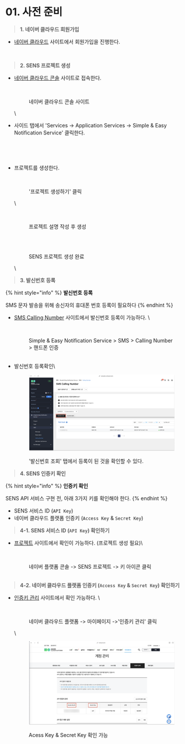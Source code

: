# 01. 사전 준비

> **1. 네이버 클라우드 회원가입**

* [네이버 클라우드](https://www.ncloud.com/) 사이트에서 회원가입을 진행한다.

<figure><img src="../../../../.gitbook/assets/스크린샷 2023-07-21 오전 11.44.56.png" alt=""><figcaption></figcaption></figure>



> **2. SENS 프로젝트 생성**

*   [네이버 클라우드 콘솔](https://console.ncloud.com/dashboard) 사이트로 접속한다.

    <figure><img src="../../../../.gitbook/assets/스크린샷 2023-07-21 오전 11.15.33.png" alt=""><figcaption><p>네이버 클라우드 콘솔 사이트</p></figcaption></figure>

    \

*   사이드 탭에서 'Services -> Application Services -> Simple & Easy Notification Service' 클릭한다.

    <figure><img src="../../../../.gitbook/assets/스크린샷 2023-07-21 오전 11.18.10.png" alt=""><figcaption><p><br></p></figcaption></figure>
*   &#x20;프로젝트를 생성한다.

    <figure><img src="../../../../.gitbook/assets/스크린샷 2023-07-21 오전 11.22.34.png" alt=""><figcaption><p>'프로젝트 생성하기' 클릭</p></figcaption></figure>

    \


    <figure><img src="../../../../.gitbook/assets/프로젝트 생성하기.png" alt=""><figcaption><p>프로젝트 설명 작성 후 생성<br><br></p></figcaption></figure>



    <figure><img src="../../../../.gitbook/assets/프로젝트 생성 확인 (1).png" alt=""><figcaption><p>SENS 프로젝트 생성 완료</p></figcaption></figure>

    \


> **3. 발신번호 등록**

{% hint style="info" %}
**발신번호 등록**

SMS 문자 발송을 위해 송신자의 휴대폰 번호 등록이 필요하다
{% endhint %}

*   [SMS Calling Number](https://console.ncloud.com/sens/sms-calling-number) 사이트에서 발신번호 등록이 가능하다. \


    <figure><img src="../../../../.gitbook/assets/발송 번호 등록하기 (2).png" alt=""><figcaption><p>Simple &#x26; Easy Notification Service > SMS > Calling Number > 핸드폰 인증<br><br></p></figcaption></figure>
*   발신번호 등록확인\


    <figure><img src="../../../../.gitbook/assets/image (21).png" alt=""><figcaption><p>'발신번호 조회' 탭에서 등록이 된 것을 확인할 수 있다.</p></figcaption></figure>

> **4. SENS 인증키 확인**

{% hint style="info" %}
**인증키 확인**

SENS API 서비스 구현 전, 아래 3가지 키를 확인해야 한다.
{% endhint %}

* SENS 서비스 ID (`API Key`)
* 네이버 클라우드 플랫폼 인증키 (`Access Key` & `Secret Key`)



> **4-1. SENS 서비스 ID (`API Key`) 확인하기**

*   [프로젝트](https://console.ncloud.com/sens/project) 사이트에서 확인이 가능하다. (프로젝트 생성 필요)\


    <figure><img src="../../../../.gitbook/assets/3-1. SENS 서비스 ID 확인.png" alt=""><figcaption><p>네이버 플랫폼 콘솔 -> SENS 프로젝트 -> 키 아이콘 클릭<br><br></p></figcaption></figure>

> **4-2. 네이버 클라우드 플랫폼 인증키 (`Access Key` & `Secret Key`)  확인하기**

*   [인증키 관리](https://www.ncloud.com/mypage/manage/authkey) 사이트에서 확인 가능하다. \


    <figure><img src="../../../../.gitbook/assets/인증키 확인 -위치.png" alt=""><figcaption><p>네이버 클라우드 플랫폼 -> 마이페이지 ->'인증키 관리' 클릭</p></figcaption></figure>

    \


    <figure><img src="../../../../.gitbook/assets/image (20).png" alt=""><figcaption><p>Acess Key &#x26; Secret Key 확인 가능</p></figcaption></figure>



